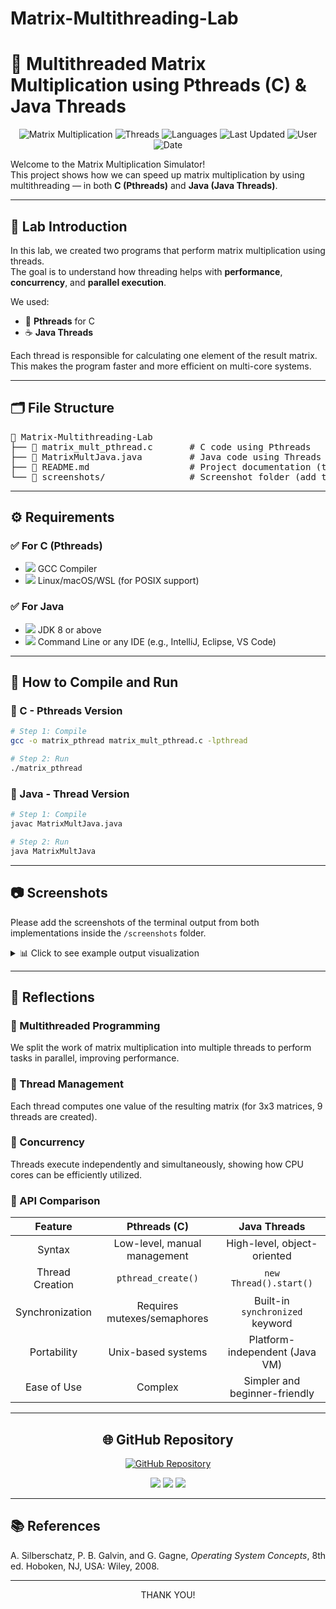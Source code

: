 # Matrix-Multithreading-Lab
# 🧮 Multithreaded Matrix Multiplication using Pthreads (C) & Java Threads

<div align="center">

![Matrix Multiplication](https://img.shields.io/badge/Matrix-Multiplication-brightgreen)
![Threads](https://img.shields.io/badge/Multithreading-Parallel-blue)
![Languages](https://img.shields.io/badge/Languages-C%20%7C%20Java-orange)
![Last Updated](https://img.shields.io/badge/Last%20Updated-July%202025-lightgrey)
![User](https://img.shields.io/badge/Author-Wanni46-blueviolet)
![Date](https://img.shields.io/badge/Updated-2025--07--26-success)

</div>

Welcome to the Matrix Multiplication Simulator!  
This project shows how we can speed up matrix multiplication by using multithreading — in both **C (Pthreads)** and **Java (Java Threads)**.

---

## 📌 Lab Introduction

In this lab, we created two programs that perform matrix multiplication using threads.  
The goal is to understand how threading helps with **performance**, **concurrency**, and **parallel execution**.

We used:
- 🧵 **Pthreads** for C
- ☕ **Java Threads**

Each thread is responsible for calculating one element of the result matrix. This makes the program faster and more efficient on multi-core systems.

---

## 🗂️ File Structure

<pre>
📂 Matrix-Multithreading-Lab
├── 📄 matrix_mult_pthread.c       # C code using Pthreads
├── 📄 MatrixMultJava.java         # Java code using Threads
├── 📝 README.md                   # Project documentation (this file)
└── 📁 screenshots/                # Screenshot folder (add terminal outputs here)
</pre>

---

## ⚙️ Requirements

### ✅ For C (Pthreads)
- <img src="https://img.shields.io/badge/GCC-Compiler-blue"/> GCC Compiler
- <img src="https://img.shields.io/badge/POSIX-Support-green"/> Linux/macOS/WSL (for POSIX support)

### ✅ For Java
- <img src="https://img.shields.io/badge/JDK-8%2B-red"/> JDK 8 or above
- <img src="https://img.shields.io/badge/IDE-Optional-yellow"/> Command Line or any IDE (e.g., IntelliJ, Eclipse, VS Code)

---

## 🚀 How to Compile and Run

### 🔷 C - Pthreads Version

```bash
# Step 1: Compile
gcc -o matrix_pthread matrix_mult_pthread.c -lpthread

# Step 2: Run
./matrix_pthread
```

### 🔶 Java - Thread Version

```bash
# Step 1: Compile
javac MatrixMultJava.java

# Step 2: Run
java MatrixMultJava
```

---

## 📷 Screenshots

Please add the screenshots of the terminal output from both implementations inside the `/screenshots` folder.

<details>
<summary>📊 Click to see example output visualization</summary>

```
Matrix A:        Matrix B:        Result C:
[ 1  4  7 ]      [ 7  8  9 ]      [ 30  42  54 ]
[ 2  5  8 ]  x   [ 4  5  5 ]  =   [ 42  57  72 ]
[ 3  6  9 ]      [ 1  2  3 ]      [54   72  90 ]

Execution time with threads: 0.0034 seconds
Execution time without threads: 0.0092 seconds
Performance gain: 2.7x faster!
```

</details>

---

## 💭 Reflections

### 🔹 Multithreaded Programming

We split the work of matrix multiplication into multiple threads to perform tasks in parallel, improving performance.

### 🔹 Thread Management

Each thread computes one value of the resulting matrix (for 3x3 matrices, 9 threads are created).

### 🔹 Concurrency

Threads execute independently and simultaneously, showing how CPU cores can be efficiently utilized.

### 🔹 API Comparison

| Feature         | Pthreads (C)                 | Java Threads                    |
|:--------------:|:---------------------------:|:------------------------------:|
| Syntax          | Low-level, manual management | High-level, object-oriented     |
| Thread Creation | `pthread_create()`           | `new Thread().start()`          |
| Synchronization | Requires mutexes/semaphores  | Built-in `synchronized` keyword |
| Portability     | Unix-based systems           | Platform-independent (Java VM)  |
| Ease of Use     | Complex                      | Simpler and beginner-friendly   |

---

<div align="center">
  
## 🌐 GitHub Repository

[![GitHub Repository](https://img.shields.io/badge/GitHub-Matrix--Multithreading--Lab-brightgreen?style=for-the-badge&logo=github)](https://github.com/Wanni46/Matrix-Multithreading-Lab)

<img src="https://img.shields.io/badge/Last%20Commit-2025--07--26%2009:04:40%20UTC-informational?style=flat-square&logo=git"/>
<img src="https://img.shields.io/badge/Status-Active-success?style=flat-square"/>
<img src="https://img.shields.io/badge/Maintained%20by-Wanni46-orange?style=flat-square&logo=github"/>

</div>

---

## 📚 References

A. Silberschatz, P. B. Galvin, and G. Gagne, _Operating System Concepts_, 8th ed. Hoboken, NJ, USA: Wiley, 2008.

---
<div align="center">

THANK YOU!

</div>

